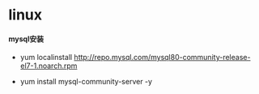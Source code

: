# linux

#### mysql安装

- yum localinstall http://repo.mysql.com/mysql80-community-release-el7-1.noarch.rpm

- yum install mysql-community-server -y

